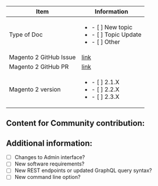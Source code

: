 | Item         | Information        |
|--------------|--------------------|
| Type of Doc  | <ul><li>- [ ] New topic</li><li>- [ ] Topic Update</li><li>- [ ] Other</li></ul>|
| Magento 2 GitHub Issue | [link](https://github.com/magento/devdocs/pull/link) |
| Magento 2 GitHub PR | [link](https://github.com/magento/devdocs/pull/link) |
| Magento 2 version | <ul><li>- [ ] 2.1.X</li><li>- [ ] 2.2.X</li><li>- [ ] 2.3.X</li></ul>


<!-- (REQUIRED) What new information or updates are required for your Community contribution? -->
## Content for Community contribution:


<!-- (OPTIONAL) What other information can you provide? -->
## Additional information:

- [ ] Changes to Admin interface?
- [ ] New software requirements?
- [ ] New REST endpoints or updated GraphQL query syntax?
- [ ] New command line option?

<!--
Thank you for taking the time to request updates for your Community Engineering contribution!
GitHub Issues should only be created for problems/topics related to this project's codebase.

Before submitting this issue, please make sure you are complying with our Code of Conduct:
https://github.com/magento/devdocs/blob/develop/.github/CODE_OF_CONDUCT.md

Issues that do not comply with our Code of Conduct or do not contain enough information may be closed at the maintainers' discretion.

Feel free to remove this section before creating this issue.
-->
